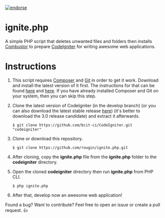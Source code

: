[![endorse](https://api.coderwall.com/rougin/endorsecount.png)](https://coderwall.com/rougin)

ignite.php
==========

A simple PHP script that deletes unwanted files and folders then installs [Combustor](https://github.com/rougin/combustor) to prepare [CodeIgniter](http://www.codeigniter.com/) for writing awesome web applications.

Instructions
============

1. This script requires [Composer](https://getcomposer.org) and [Git](http://git-scm.com) in order to get it work. Download and install the latest version of it first. The instructions for that can be found [here](http://git-scm.com/downloads) and [here](https://getcomposer.org/download/). If you have already installed Composer and Git on your system, then you can skip this step.

2. Clone the latest version of CodeIgniter (in the develop branch) (or you can also download the latest stable release [here](http://www.codeigniter.com/download)) (it's better to download the 3.0 release candidate) and extract it afterwards.

	```$ git clone https://github.com/bcit-ci/CodeIgniter.git "codeigniter"```

3. Clone or download this repository.

	```$ git clone https://github.com/rougin/ignite.php.git```

4. After cloning, copy the **ignite.php** file from the **ignite.php** folder to the **codeigniter** directory.

5. Open the cloned **codeigniter** directory then run **ignite.php** from PHP CLI.

	```$ php ignite.php```

6. After that, develop now an awesome web application!

Found a bug? Want to contribute? Feel free to open an issue or create a pull request. :+1: